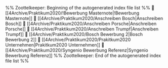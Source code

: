 %% Zoottelkeeper: Beginning of the autogenerated index file list  %%
📄 [[4Archive/Praktikum2020/!Bewerbung Masternote|!Bewerbung Masternote]]
📄 [[4Archive/Praktikum2020/Anschreiben Bosch|Anschreiben Bosch]]
📄 [[4Archive/Praktikum2020/Anschreiben Porsche|Anschreiben Porsche]]
📄 [[4Archive/Praktikum2020/Anschreiben Trumpf|Anschreiben Trumpf]]
📄 [[4Archive/Praktikum2020/Bosch Bewerbung 2|Bosch Bewerbung 2]]
📄 [[4Archive/Praktikum2020/Prakitkum2020 Unternehmen|Prakitkum2020 Unternehmen]]
📄 [[4Archive/Praktikum2020/Syngenio Bewerbung Referenz|Syngenio Bewerbung Referenz]]
%% Zoottelkeeper: End of the autogenerated index file list  %%
